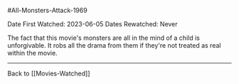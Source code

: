 #All-Monsters-Attack-1969

Date First Watched:  2023-06-05
Dates Rewatched:  Never

The fact that this movie's monsters are all in the mind of a child is unforgivable.  It robs all the drama from them if they're not treated as real within the movie.

---
Back to [[Movies-Watched]]